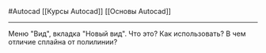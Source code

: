 #Autocad 
[[Курсы Autocad]]
[[Основы Autocad]]
__________
Меню "Вид", вкладка "Новый вид". Что это? Как использовать?
В чем отличие сплайна от полилинии?